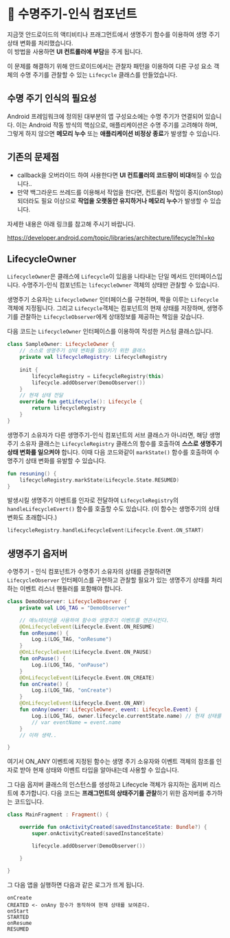 

# 💙 수명주기-인식 컴포넌트
지금껏 안드로이드의 액티비티나 프래그먼트에서 생명주기 함수를 이용하여 생명 주기 상태 변화를 처리했습니다.   
이 방법을 사용하면 **UI 컨트롤러에 부담**을 주게 됩니다.

이 문제를 해결하기 위해 안드로이드에서는 관찰자 패턴을 이용하여 다른 구성 요소 객체의 수명 주기를 관찰할 수 있는 `Lifecycle` 클래스를 만들었습니다.
## 수명 주기 인식의 필요성
Android 프레임워크에 정의된 대부분의 앱 구성요소에는 수명 주기가 연결되어 있습니다. 이는 Android 작동 방식의 핵심으로, 애플리케이션은 수명 주기를 고려해야 하며, 그렇게 하지 않으면 **메모리 누수** 또는 **애플리케이션 비정상 종료**가 발생할 수 있습니다. 

## 기존의 문제점  
* callback을 오버라이드 하여 사용한다면 **UI 컨트롤러의 코드량이 비대**해질 수 있습니다.. 
* 만약 백그라운드 쓰레드를 이용해서 작업을 한다면, 컨트롤러 작업이 중지(onStop) 되더라도 필요 이상으로 **작업을 오랫동안 유지하거나 메모리 누수**가 발생할 수 있습니다.

자세한 내용은 아래 링크를 참고해 주시기 바랍니다.

https://developer.android.com/topic/libraries/architecture/lifecycle?hl=ko


## LifecycleOwner
`LifecycleOwner`은 클래스에 `Lifecycle`이 있음을 나타내는 단일 메서드 인터페이스입니다. 수명주기-인식 컴포넌트는 `lifecycleOwner` 객체의 상태만 관찰할 수 있습니다.

생명주기 소유자는 `LifecycleOwner` 인터페이스를 구현하며, 짝을 이루는 `Lifecycle` 객체에 지정됩니다. 그리고 `Lifecycle`객체는 컴포넌트의 현재 상태를 저장하며, 생명주기를 관찰하는 `LifecycleObserver`에게 상태정보를 제공하는 책임을 갖습니다. 

다음 코드는 `LifecycleOwner` 인터페이스를 이용하여 작성한 커스텀 클래스입니다.  
```kotlin
class SampleOwner: LifecycleOwner {
	// 스스로 생명주기 상태 변화를 일으키기 위한 클래스
    private val lifecycleRegistry: LifecycleRegistry
    
    init {
    	lifecycleRegistry = LifecycleRegistry(this)
        lifecycle.addObserver(DemoObserver())
    }
    // 현재 상태 전달
    override fun getLifecycle(): Lifecycle {
    	return lifecycleRegistry
    }
}
```

생명주기 소유자가 다른 생명주기-인식 컴포넌트의 서브 클래스가 아니라면, 해당 생명주기 소유자 클래스는 `LifecycleRegistry` 클래스의 함수를 호출하여 **스스로 생명주기 상태 변화를 일으켜야** 합니다. 이때 다음 코드와같이  `markState()` 함수를 호출하여 수명주기 상태 변화를 유발할 수 있습니다.

```kotlin
fun resuning() {
	lifecycleRegistry.markState(Lifecycle.State.RESUMED)
}
```

발생시킬 생명주기 이벤트를 인자로 전달하여 `LifecycleRegistry`의 `handleLifecycleEvert()` 함수를 호출할 수도 있습니다. (이 함수는 생명주기의 상태 변화도 초래합니다.)
```kotlin
lifecycleRegistry.handleLifecycleEvent(Lifecycle.Event.ON_START)
```

## 생명주기 옵저버
수명주기 - 인식 컴포넌트가 수명주기 소유자의 상태를 관찰하려면 `LifecycleObserver` 인터페이스를 구현하고 관찰할 필요가 있는 생명주기 상태를 처리하는 이벤트 리스너 핸들러를 포함해야 합니다.

```kotlin
class DemoObserver: LifecycleObserver {
    private val LOG_TAG = "DemoObserver"

    // 애노테이션을 사용하여 함수와 생명주기 이벤트를 연관시킨다.
    @OnLifecycleEvent(Lifecycle.Event.ON_RESUME)
    fun onResume() {
        Log.i(LOG_TAG, "onResume")
    }
    @OnLifecycleEvent(Lifecycle.Event.ON_PAUSE)
    fun onPause() {
        Log.i(LOG_TAG, "onPause")
    }
    @OnLifecycleEvent(Lifecycle.Event.ON_CREATE)
    fun onCreate() {
        Log.i(LOG_TAG, "onCreate")
    }
    @OnLifecycleEvent(Lifecycle.Event.ON_ANY)
    fun onAny(owner: LifecycleOwner, event: Lifecycle.Event) {
        Log.i(LOG_TAG, owner.lifecycle.currentState.name) // 현재 상태를 로깅
        // var eventName = event.name
    }
	// 이하 생략..

}
```
여기서 ON_ANY 이벤트에 지정된 함수는 생명 주기 소유자와 이벤트 객체의 참조를 인자로 받아 현재 상태와 이벤트 타입을 알아내는데 사용할 수 있습니다.

그 다음 옵저버 클래스의 인스턴스를 생성하고 Lifecycle 객체가 유지하는 옵저버 리스트에 추가합니다. 다음 코드는 **프래그먼트의 상태주기를 관찰**하기 위한 옵저버를 추가하는 코드입니다.
```kotlin
class MainFragment : Fragment() {

    override fun onActivityCreated(savedInstanceState: Bundle?) {
        super.onActivityCreated(savedInstanceState)

        lifecycle.addObserver(DemoObserver())

    }

}
```
그 다음 앱을 실행하면 다음과 같은 로그가 뜨게 됩니다.
```
onCreate
CREATED <- onAny 함수가 동작하여 현재 상태를 보여준다. 
onStart
STARTED
onResume
RESUMED
```
